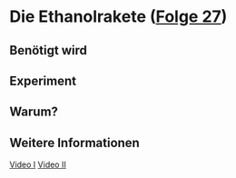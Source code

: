 # Die Ethanolrakete ([Folge 27](http://minkorrekt.de/methodisch-inkorrekt-folge-27-laborraketen/))

## Benötigt wird


## Experiment


## Warum?

## Weitere Informationen

[Video I](http://youtu.be/M5BKTy3XyMo)
[Video II](http://youtu.be/rMNtJ7dUfGg)